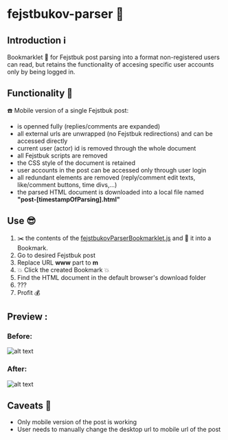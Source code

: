 # fejstbukov-parser :robot:
## Introduction :information_source:
Bookmarklet :bookmark: for Fejstbuk post parsing into a format non-registered users can read,
but retains the functionality of accesing specific user accounts only by being logged in. 

## Functionality :thinking:
:telephone: Mobile version of a single Fejstbuk post:
- is openned fully (replies/comments are expanded)
- all external urls are unwrapped (no Fejstbuk redirections) and can be accessed directly
- current user (actor) id is removed through the whole document
- all Fejstbuk scripts are removed
- the CSS style of the document is retained
- user accounts in the post can be accessed only through user login
- all redundant elements are removed (reply/comment edit texts, like/comment buttons, time divs,...)
- the parsed HTML document is downloaded into a local file named **"post-[timestampOfParsing].html"**

## Use :sunglasses:
1. :scissors: the contents of the [fejstbukovParserBookmarklet.js](../main/fejstbukovParserBookmarklet.js) and :floppy_disk: it into a Bookmark.
2. Go to desired Fejstbuk post
3. Replace URL **www** part to **m**
4. :boom: Click the created Bookmark :boom:
5. Find the HTML document in the default browser's download folder
6. ???
7. Profit :moneybag:

## Preview :
### Before:
![alt text](../main/before.png "Before processing")
### After:
![alt text](../main/after.png "After processing")

## Caveats :grimacing:
- Only mobile version of the post is working
- User needs to manually change the desktop url to mobile url of the post
